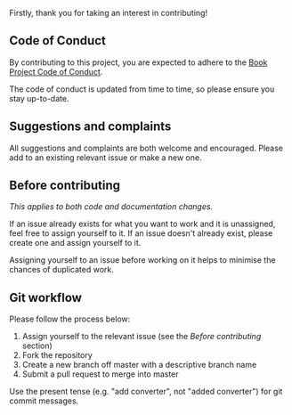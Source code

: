Firstly, thank you for taking an interest in contributing!

## Code of Conduct

By contributing to this project, you are expected to adhere to the [Book Project Code of Conduct](https://github.com/knjk04/book-project/blob/master/.github/CODE_OF_CONDUCT.md). 

The code of conduct is updated from time to time, so please ensure you stay up-to-date.

## Suggestions and complaints

All suggestions and complaints are both welcome and encouraged. Please add to an existing relevant issue or make a new one.

## Before contributing

*This applies to both code and documentation changes.*

If an issue already exists for what you want to work and it is unassigned, feel free to assign yourself to it. If an issue doesn't already exist, please create one and assign yourself to it. 

Assigning yourself to an issue before working on it helps to minimise the chances of duplicated work.

## Git workflow

Please follow the process below:

1. Assign yourself to the relevant issue (see the *Before contributing* section)
2. Fork the repository
3. Create a new branch off master with a descriptive branch name
4. Submit a pull request to merge into master

Use the present tense (e.g. "add converter", not "added converter") for git commit messages.
